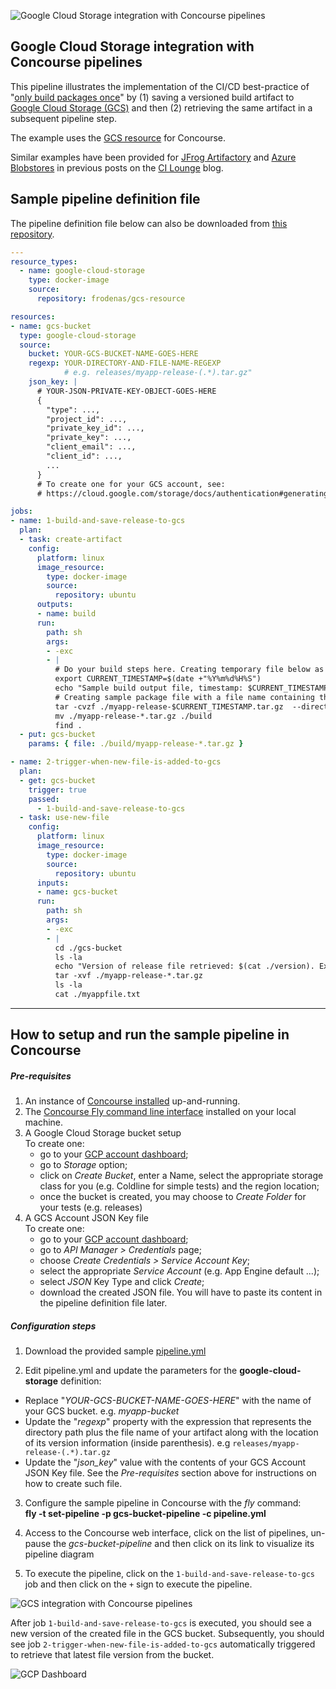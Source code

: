 ![Google Cloud Storage integration with Concourse pipelines](https://raw.githubusercontent.com/pivotalservices/concourse-pipeline-samples/master/common/images/concourse-and-gcs.png)

## Google Cloud Storage integration with Concourse pipelines


This pipeline illustrates the implementation of the CI/CD best-practice of "[only build packages once](https://continuousdelivery.com/implementing/patterns/)" by (1) saving a versioned build artifact to [Google Cloud Storage (GCS)](https://cloud.google.com/storage/) and then (2) retrieving the same artifact in a subsequent pipeline step.

The example uses the [GCS resource](https://github.com/frodenas/gcs-resource) for Concourse.  

Similar examples have been provided for [JFrog Artifactory](http://lmpsilva.typepad.com/cilounge/2016/11/artifactory-integration-with-concourse-pipelines.html) and [Azure Blobstores](http://lmpsilva.typepad.com/cilounge/2016/12/test.html) in previous posts on the [CI Lounge](http://lmpsilva.typepad.com/cilounge/) blog.  

## Sample pipeline definition file

The pipeline definition file below can also be downloaded from [this repository](https://github.com/pivotalservices/concourse-pipeline-samples/blob/master/google-cloud-storage-integration/pipeline.yml).


``` yaml
---
resource_types:
  - name: google-cloud-storage
    type: docker-image
    source:
      repository: frodenas/gcs-resource

resources:
- name: gcs-bucket
  type: google-cloud-storage
  source:
    bucket: YOUR-GCS-BUCKET-NAME-GOES-HERE
    regexp: YOUR-DIRECTORY-AND-FILE-NAME-REGEXP
            # e.g. releases/myapp-release-(.*).tar.gz"
    json_key: |
      # YOUR-JSON-PRIVATE-KEY-OBJECT-GOES-HERE
      {
        "type": ...,
        "project_id": ...,
        "private_key_id": ...,
        "private_key": ...,
        "client_email": ...,
        "client_id": ...,
        ...
      }
      # To create one for your GCS account, see:
      # https://cloud.google.com/storage/docs/authentication#generating-a-private-key

jobs:
- name: 1-build-and-save-release-to-gcs
  plan:
  - task: create-artifact
    config:
      platform: linux
      image_resource:
        type: docker-image
        source:
          repository: ubuntu
      outputs:
      - name: build
      run:
        path: sh
        args:
        - -exc
        - |
          # Do your build steps here. Creating temporary file below as a sample:
          export CURRENT_TIMESTAMP=$(date +"%Y%m%d%H%S")
          echo "Sample build output file, timestamp: $CURRENT_TIMESTAMP" > ./build/myappfile.txt
          # Creating sample package file with a file name containing the new version number
          tar -cvzf ./myapp-release-$CURRENT_TIMESTAMP.tar.gz  --directory=./build .
          mv ./myapp-release-*.tar.gz ./build
          find .
  - put: gcs-bucket
    params: { file: ./build/myapp-release-*.tar.gz }

- name: 2-trigger-when-new-file-is-added-to-gcs
  plan:
  - get: gcs-bucket
    trigger: true
    passed:
      - 1-build-and-save-release-to-gcs
  - task: use-new-file
    config:
      platform: linux
      image_resource:
        type: docker-image
        source:
          repository: ubuntu
      inputs:
      - name: gcs-bucket
      run:
        path: sh
        args:
        - -exc
        - |
          cd ./gcs-bucket
          ls -la
          echo "Version of release file retrieved: $(cat ./version). Extracting release file..."
          tar -xvf ./myapp-release-*.tar.gz
          ls -la
          cat ./myappfile.txt

```

---

## How to setup and run the sample pipeline in Concourse

##### Pre-requisites

1. An instance of [Concourse installed](http://concourse.ci/installing.html) up-and-running.  
1. The [Concourse Fly command line interface](http://concourse.ci/fly-cli.html) installed on your local machine.  
1. A Google Cloud Storage bucket setup  
   To create one:  
   - go to your [GCP account dashboard](https://console.cloud.google.com/home/dashboard);  
   - go to *Storage* option;  
   - click on *Create Bucket*, enter a Name, select the appropriate storage class for you (e.g. Coldline for simple tests) and the region location;   
   - once the bucket is created, you may choose to *Create Folder* for your tests (e.g. releases)       
1. A GCS Account JSON Key file  
   To create one:  
   - go to your [GCP account dashboard](https://console.cloud.google.com/home/dashboard);  
   - go to *API Manager > Credentials* page;  
   - choose *Create Credentials > Service Account Key*;  
   - select the appropriate *Service Account* (e.g. App Engine default ...);  
   - select *JSON* Key Type and click *Create*;  
   - download the created JSON file. You will have to paste its content in the pipeline definition file later.  


##### Configuration steps
1. Download the provided sample [pipeline.yml](https://github.com/pivotalservices/concourse-pipeline-samples/blob/master/google-cloud-storage-integration/pipeline.yml)  

2. Edit pipeline.yml and update the parameters for the **google-cloud-storage** definition:  
  * Replace "*YOUR-GCS-BUCKET-NAME-GOES-HERE*" with the name of your GCS bucket. e.g. *myapp-bucket*  
  * Update the "*regexp*" property with the expression that represents the directory path plus the file name of your artifact along with the location of its version information (inside parenthesis). e.g  ```releases/myapp-release-(.*).tar.gz```  
  * Update the "*json_key*" value with the contents of your GCS Account JSON Key file. See the _Pre-requisites_ section above for instructions on how to create such file.  


3. Configure the sample pipeline in Concourse with the *fly* command:  
   __fly -t <your-concourse-alias> set-pipeline -p gcs-bucket-pipeline -c pipeline.yml__  

4. Access to the Concourse web interface, click on the list of pipelines, un-pause the *gcs-bucket-pipeline* and then click on its link to visualize its pipeline diagram  

5. To execute the pipeline, click on the ```1-build-and-save-release-to-gcs``` job and then click on the ```+``` sign to execute the pipeline.


![GCS integration with Concourse pipelines](https://raw.githubusercontent.com/pivotalservices/concourse-pipeline-samples/master/common/images/google-cloud-storage-pipeline1.jpg)


After job ```1-build-and-save-release-to-gcs``` is executed, you should see a new version of the created file in the GCS bucket. Subsequently, you should see job ```2-trigger-when-new-file-is-added-to-gcs``` automatically triggered to retrieve that latest file version from the bucket.


![GCP Dashboard](https://raw.githubusercontent.com/pivotalservices/concourse-pipeline-samples/master/common/images/gcp-dashboard.jpg)
